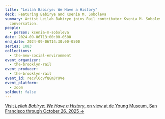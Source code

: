 ```yaml
---
title: "Leilah Babirye: We Have a History"
deck: Featuring Babirye and Ksenia M. Soboleva
summary: Artist Leilah Babirye joins Rail contributor Ksenia M. Soboleva for a
  conversation.
people:
  - person: ksenia-m-soboleva
date: 2024-09-06T13:00:00-0500
end_date: 2024-09-06T14:30:00-0500
series: 1083
collections:
  - the-new-social-environment
event_organizer:
  - the-brooklyn-rail
event_producer:
  - the-brooklyn-rail
event_id: recVl6cvfQGmJYUVe
event_platform:
  - zoom
soldout: false
---
```

[V﻿isit *Leilah Babirye:* *We Have a History*, on view at de Young Museum, San Francisco through October 26, 2025 →](https://www.famsf.org/exhibitions/leilah-babirye#)
